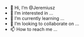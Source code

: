 - 👋 Hi, I’m @Jeremiusz
- 👀 I’m interested in ...
- 🌱 I’m currently learning ...
- 💞️ I’m looking to collaborate on ...
- 📫 How to reach me ...

<!---
Jeremiusz/Jeremiusz is a ✨ special ✨ repository because its `README.md` (this file) appears on your GitHub profile.
You can click the Preview link to take a look at your changes.
--->
